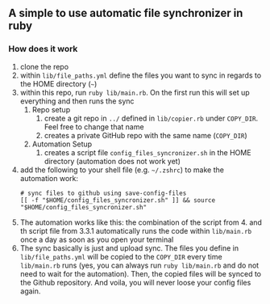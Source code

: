 ## A simple to use automatic file synchronizer in ruby

### How does it work
1. clone the repo
2. within `lib/file_paths.yml` define the files you want to sync in regards to the HOME directory (`~`)
3. within this repo, run `ruby lib/main.rb`. On the first run this will set up everything and then runs the sync
   1. Repo setup
      1. create a git repo in `../` defined in `lib/copier.rb` under `COPY_DIR`. Feel free to change that name
      2. creates a private GitHub repo with the same name (`COPY_DIR`)
   2. Automation Setup
      1. creates a script file `config_files_syncronizer.sh` in the HOME directory (automation does not work yet)
1. add the following to your shell file (e.g. `~/.zshrc`) to make the automation work:
   ```
   # sync files to github using save-config-files
   [[ -f "$HOME/config_files_syncronizer.sh" ]] && source "$HOME/config_files_syncronizer.sh"
   ```
2. The automation works like this: the combination of the script from 4. and th script file from 3.3.1 automatically runs the code within `lib/main.rb` once a day as soon as you open your terminal
3. The sync basically is just and upload sync. The files you define in `lib/file_paths.yml` will be copied to the `COPY_DIR` every time `lib/main.rb` runs (yes, you can always run `ruby lib/main.rb` and do not need to wait for the automation). Then, the copied files will be synced to the Github repository. And voila, you will never loose your config files again.
